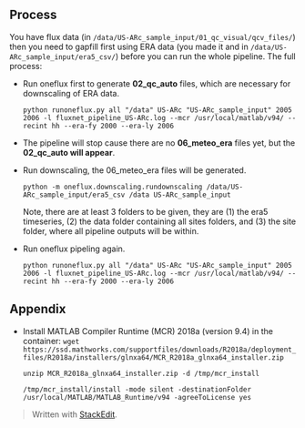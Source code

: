 ## Process
You have flux data 
(in `/data/US-ARc_sample_input/01_qc_visual/qcv_files/`) 
then you need to gapfill first using ERA data (you made it and in `/data/US-ARc_sample_input/era5_csv/`)  before you can run the whole pipeline. 
The full process:
- Run oneflux first to generate **02_qc_auto** files, which are necessary for downscaling of ERA data. 

  `python runoneflux.py all "/data" US-ARc "US-ARc_sample_input" 2005 2006 -l fluxnet_pipeline_US-ARc.log --mcr /usr/local/matlab/v94/ --recint hh --era-fy 2000 --era-ly 2006`
- The pipeline will stop cause there are no **06_meteo_era** files yet, but the **02_qc_auto will appear**.
- Run downscaling, the 06_meteo_era files will be generated.

  `python -m oneflux.downscaling.rundownscaling /data/US-ARc_sample_input/era5_csv /data US-ARc_sample_input`
  
  Note, there are at least 3 folders to be given, they are (1) the era5 timeseries, (2) the data folder containing all sites folders, and (3) the site folder, where all pipeline outputs will be within. 
- Run oneflux pipeling again.

  `python runoneflux.py all "/data" US-ARc "US-ARc_sample_input" 2005 2006 -l fluxnet_pipeline_US-ARc.log --mcr /usr/local/matlab/v94/ --recint hh --era-fy 2000 --era-ly 2006`


## Appendix
- Install MATLAB Compiler Runtime (MCR) 2018a (version 9.4) in the container:
  `wget https://ssd.mathworks.com/supportfiles/downloads/R2018a/deployment_files/R2018a/installers/glnxa64/MCR_R2018a_glnxa64_installer.zip`

  `unzip MCR_R2018a_glnxa64_installer.zip -d /tmp/mcr_install`

  `/tmp/mcr_install/install -mode silent -destinationFolder /usr/local/MATLAB/MATLAB_Runtime/v94 -agreeToLicense yes`

> Written with [StackEdit](https://stackedit.io/).
<!--stackedit_data:
eyJoaXN0b3J5IjpbLTE5ODA1NzQ0NzYsLTIxMzMzMDQwMTgsLT
E4OTYzMzIzNjBdfQ==
-->